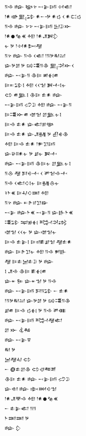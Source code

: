 <div class='block'>
<div class='line'>𒀀𒈾 𒈗 𒆧𒆳 𒁁𒉌𒅀 𒀴𒅗</div>
<div class='line'>𒁹𒀭𒀝𒅅𒁉 𒀭𒀸𒋩 𒀭𒌓 𒌋 𒀭𒀫𒌓</div>
<div class='line'>𒀀𒈾 𒈗 𒆳𒆳 𒁁𒉌𒅀 𒌨𒊒𒁍</div>
<div class='line'>𒁹𒀭𒊹𒆚𒌍 𒅇 𒁹𒀭𒂗𒀉𒁷</div>
<div class='line'>𒉡 𒃻 𒁹𒀴𒀭𒄖𒆷</div>
<div class='line'>𒀀𒆳 𒈗 𒀀𒈾 𒌋𒅗 𒁹𒀀𒃻𒊑𒁺</div>
<div class='line'>𒇽𒃻𒌆 𒃻 𒄘𒃮𒀀𒆠 𒅅𒋫𒁍𒌋</div>
<div class='line'>𒈗 𒁁𒉌𒀀 𒆠𒄿 𒅖𒈬𒌑</div>
<div class='line'>𒄿𒋰𒁉𒋙 𒅇 𒌋𒌋𒈠 𒀉𒋾𒋙𒉡</div>
<div class='line'>𒌌 𒌑𒆥𒋙 𒆠𒄿 𒉺𒀭 𒈗</div>
<div class='line'>𒁁𒉌𒅀 𒈤𒊒 𒅇 𒈗 𒁁𒉌𒀀</div>
<div class='line'>𒄿𒃮𒁍𒌑 𒌝𒈠 𒇻𒆥𒉡𒋙</div>
<div class='line'>𒄿𒈾 𒉺𒀭 𒇽𒅗𒁳𒀲</div>
<div class='line'>𒄿𒈾 𒉺𒀭 𒇽𒂗𒉆 𒃻 𒌷𒄯𒆠</div>
<div class='line'>𒅇 𒄿𒈾 𒉺𒀭 𒁹𒊓𒋛𒅀</div>
<div class='line'>𒇽𒄩𒍝𒀭𒉡 𒃻 𒋗𒉡 𒀉𒋾</div>
<div class='line'>𒈗 𒁁𒉌𒅀 𒆠𒄿𒉡 𒇻𒆥𒉡𒋙</div>
<div class='line'>𒀀𒁲 𒆷 𒁕𒀪𒋾 𒌋 𒂄𒈠𒈾𒋾</div>
<div class='line'>𒀀𒈾 𒌋𒅗𒄭𒋙𒉡 𒄿𒉆𒁲𒉡</div>
<div class='line'>𒂟𒈨𒌍 𒄿𒄷𒄭𒌅 𒅇</div>
<div class='line'>𒀀𒆳 𒈗 𒋰𒉿𒄑𒋛𒅔</div>
<div class='line'>𒁁𒉌 𒈗𒈨𒌍 𒁁𒉌𒀀 𒇽𒃲𒈨𒌍</div>
<div class='line'>𒃮𒁉 𒉈𒂊𒈬 𒅋𒋫𒃶</div>
<div class='line'>𒌝𒈠 𒌋𒌋𒉡 𒃻 𒇽𒌝𒈠𒉡</div>
<div class='line'>𒄿𒈾 𒉺𒉌𒋙 𒄿𒁀𒀾𒋗𒈠 𒆷𒉺𒀭</div>
<div class='line'>𒈗 𒄿𒉿𒋛𒉡 𒅇 𒀀𒈾 𒂍𒃲</div>
<div class='line'>𒆷 𒄿𒉺𒅁𒉺𒊒 𒃻 𒈗</div>
<div class='line'>𒋙 𒂗𒈾 𒆠𒄿 𒀾𒈬𒌑</div>
<div class='line'>𒇽𒄬 𒌉 𒇽𒄬𒈠 𒃻 𒀀𒈾</div>
<div class='line'>𒈗 𒁁𒉌𒅀 𒁕𒀀𒁉 𒀸 𒉺𒀭</div>
<div class='line'>𒁹𒀀𒃻𒊑𒁺 𒇽𒃻𒌆 𒃻 𒄘𒃮𒀀𒆠</div>
<div class='line'>𒋗𒌑 𒄿𒈾 𒌓𒈬 𒃻 𒀀𒈾 𒂄𒈪</div>
<div class='line'>𒈗 𒁁𒉌𒅀 𒅋𒆷𒅗</div>
<div class='line'>𒇻 𒁍 𒆬𒄀</div>
<div class='line'>𒈗 𒁁𒉌𒐊</div>
<div class='line'>𒊑 𒃻</div>
<div class='line'>𒅁𒆷𒄷 𒌌</div>
<div class='line'>𒀸 𒁈𒉺𒇻𒆠 𒌌𒋼𒍣𒍪</div>
<div class='line'>𒆠𒄿 𒉺𒀭 𒈗 𒁁𒉌𒅀 𒈤𒊒</div>
<div class='line'>𒇽𒊕 𒈗 𒇸𒇷𒄰𒈠</div>
<div class='line'>𒁹𒀭𒂗𒋧𒈾 𒅇 𒁹𒀭𒊹𒆚𒌍</div>
<div class='line'>𒀸 𒉺𒉌𒅗 𒀀𒀀</div>
<div class='line'>𒈨𒌅𒌅 𒃻</div>
<div class='line'>𒈗 𒁷</div>
</div>